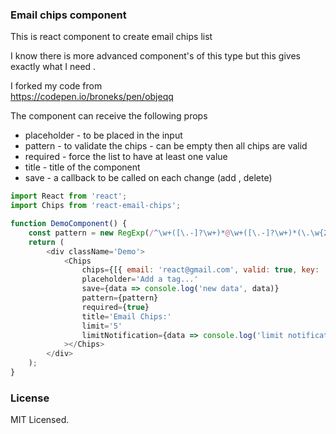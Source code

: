 ### Email chips component

This is react component to create email chips list

I know there is more advanced component's of this type
but this gives exactly what I need .

I forked my code from  
https://codepen.io/broneks/pen/objeqq

The component can receive the following props

- placeholder - to be placed in the input
- pattern - to validate the chips - can be empty then all chips are valid
- required - force the list to have at least one value
- title - title of the component
- save - a callback to be called on each change (add , delete)

```js
import React from 'react';
import Chips from 'react-email-chips';

function DemoComponent() {
	const pattern = new RegExp(/^\w+([\.-]?\w+)*@\w+([\.-]?\w+)*(\.\w{2,3})+$/);
	return (
		<div className='Demo'>
			<Chips
				chips={[{ email: 'react@gmail.com', valid: true, key: '1' }, { email: 'javascript@gmail.com', valid: true, key: '2' }, { email: 'scss@gmail.com', valid: true, key: '3' }]}
				placeholder='Add a tag...'
				save={data => console.log('new data', data)}
				pattern={pattern}
				required={true}
				title='Email Chips:'
				limit='5'
				limitNotification={data => console.log('limit notification', data)}
			></Chips>
		</div>
	);
}
```

### License

MIT Licensed.
